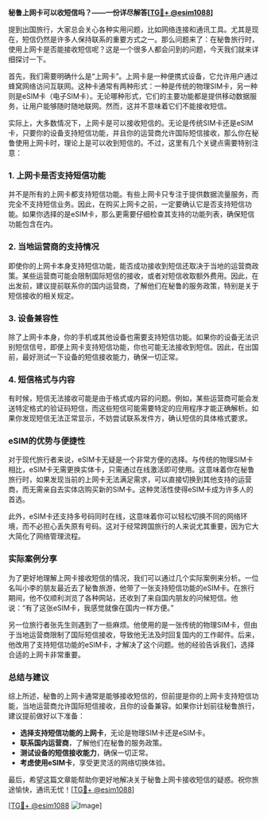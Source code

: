 **秘鲁上网卡可以收短信吗？——一份详尽解答[[TG💪+ @esim1088](https://t.me/s/esim1088)]**

提到出国旅行，大家总会关心各种实用问题，比如网络连接和通讯工具。尤其是现在，短信仍然是许多人保持联系的重要方式之一。那么问题来了：在秘鲁旅行时，使用上网卡是否能接收短信呢？这是一个很多人都会问到的问题，今天我们就来详细探讨一下。

首先，我们需要明确什么是“上网卡”。上网卡是一种便携式设备，它允许用户通过蜂窝网络访问互联网。这种卡通常有两种形式：一种是传统的物理SIM卡，另一种则是eSIM卡（电子SIM卡）。无论哪种形式，它们的主要功能都是提供移动数据服务，让用户能够随时随地联网。然而，这并不意味着它们不能接收短信。

实际上，大多数情况下，上网卡是可以接收短信的。无论是传统SIM卡还是eSIM卡，只要你的设备支持短信功能，并且你的运营商允许国际短信接收，那么你在秘鲁使用上网卡时，理论上是可以收到短信的。不过，这里有几个关键点需要特别注意：

### **1. 上网卡是否支持短信功能**
并不是所有的上网卡都支持短信功能。有些上网卡只专注于提供数据流量服务，而完全不支持短信业务。因此，在购买上网卡之前，一定要确认它是否支持短信功能。如果你选择的是eSIM卡，那么更需要仔细检查其支持的功能列表，确保短信功能包含在内。

### **2. 当地运营商的支持情况**
即使你的上网卡本身支持短信功能，能否成功接收到短信还取决于当地的运营商政策。某些运营商可能会限制国际短信的接收，或者对短信收取额外费用。因此，在出发前，建议提前联系你的国内运营商，了解他们在秘鲁的服务政策，特别是关于短信接收的相关规定。

### **3. 设备兼容性**
除了上网卡本身，你的手机或其他设备也需要支持短信功能。如果你的设备无法识别短信信号，即便上网卡支持短信功能，你也可能无法接收到短信。因此，在出国前，最好测试一下设备的短信接收能力，确保一切正常。

### **4. 短信格式与内容**
有时候，短信无法接收可能是由于格式或内容的问题。例如，某些运营商可能会发送特定格式的验证码短信，而这些短信可能需要特定的应用程序才能正确解析。如果你发现短信无法正常显示，不妨尝试联系发件方，确认短信的具体格式要求。

### **eSIM的优势与便捷性**
对于现代旅行者来说，eSIM卡无疑是一个非常方便的选择。与传统的物理SIM卡相比，eSIM卡无需更换实体卡，只需通过在线激活即可使用。这意味着你在秘鲁旅行时，如果发现当前的上网卡无法满足需求，可以直接切换到其他支持的运营商，而无需亲自去实体店购买新的SIM卡。这种灵活性使得eSIM卡成为许多人的首选。

此外，eSIM卡还支持多号码同时在线，这意味着你可以轻松切换不同的网络环境，而不必担心丢失原有号码。这对于经常跨国旅行的人来说尤其重要，因为它大大简化了网络管理流程。

### **实际案例分享**
为了更好地理解上网卡接收短信的情况，我们可以通过几个实际案例来分析。一位名叫小李的朋友最近去了秘鲁旅游，他带了一张支持短信功能的eSIM卡。在旅行期间，他不仅顺利浏览了各种网站，还收到了来自国内朋友的问候短信。他说：“有了这张eSIM卡，我感觉就像在国内一样方便。”

另一位旅行者张先生则遇到了一些麻烦。他使用的是一张传统的物理SIM卡，但由于当地运营商限制了国际短信接收，导致他无法及时回复国内的工作邮件。后来，他改用了支持短信功能的eSIM卡，才解决了这个问题。他的经验告诉我们，选择合适的上网卡非常重要。

### **总结与建议**
综上所述，秘鲁的上网卡通常是能够接收短信的，但前提是你的上网卡支持短信功能，当地运营商允许国际短信接收，且你的设备兼容。如果你计划前往秘鲁旅行，建议提前做好以下准备：

- **选择支持短信功能的上网卡**，无论是物理SIM卡还是eSIM卡。
- **联系国内运营商**，了解他们在秘鲁的服务政策。
- **测试设备的短信接收能力**，确保一切正常。
- **考虑使用eSIM卡**，享受更灵活的网络切换体验。

最后，希望这篇文章能帮助你更好地解决关于秘鲁上网卡接收短信的疑惑。祝你旅途愉快，通讯无忧！[[TG💪+ @esim1088](https://t.me/s/esim1088)]

[[TG💪+ @esim1088](https://t.me/s/esim1088) ![Image](https://i.postimg.cc/4NQfJmqS/Snipaste-2025-05-13-00-14-12.png)]